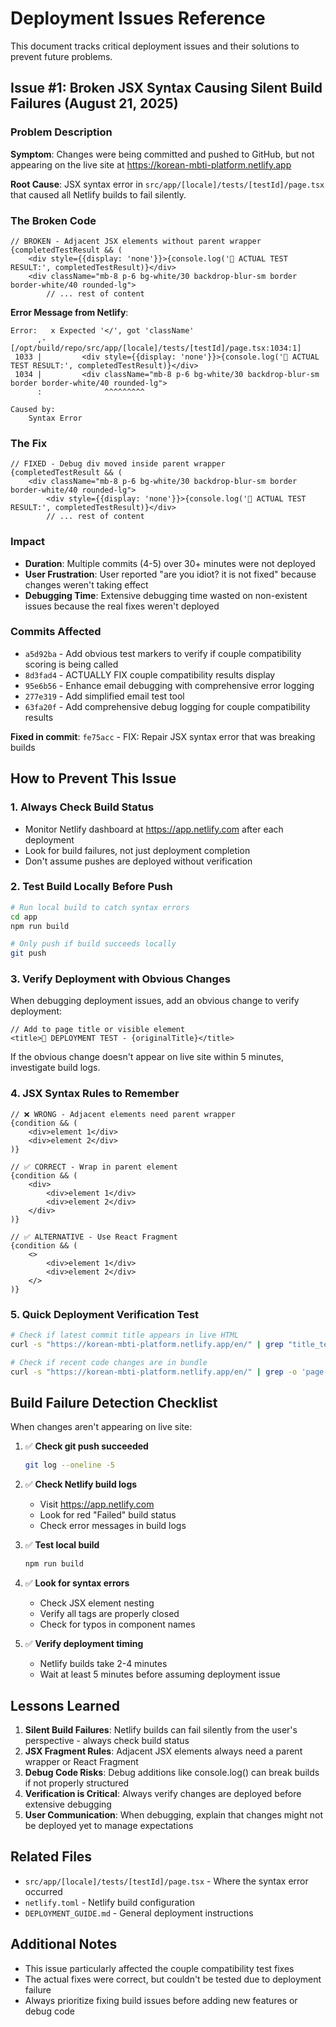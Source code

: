 # Deployment Issues Reference

This document tracks critical deployment issues and their solutions to prevent future problems.

## Issue #1: Broken JSX Syntax Causing Silent Build Failures (August 21, 2025)

### Problem Description
**Symptom**: Changes were being committed and pushed to GitHub, but not appearing on the live site at https://korean-mbti-platform.netlify.app

**Root Cause**: JSX syntax error in `src/app/[locale]/tests/[testId]/page.tsx` that caused all Netlify builds to fail silently.

### The Broken Code
```tsx
// BROKEN - Adjacent JSX elements without parent wrapper
{completedTestResult && (
    <div style={{display: 'none'}}>{console.log('🐛 ACTUAL TEST RESULT:', completedTestResult)}</div>
    <div className="mb-8 p-6 bg-white/30 backdrop-blur-sm border border-white/40 rounded-lg">
        // ... rest of content
```

**Error Message from Netlify**:
```
Error:   x Expected '</', got 'className'
      ,-[/opt/build/repo/src/app/[locale]/tests/[testId]/page.tsx:1034:1]
 1033 |         <div style={{display: 'none'}}>{console.log('🐛 ACTUAL TEST RESULT:', completedTestResult)}</div>
 1034 |         <div className="mb-8 p-6 bg-white/30 backdrop-blur-sm border border-white/40 rounded-lg">
      :              ^^^^^^^^^

Caused by:
    Syntax Error
```

### The Fix
```tsx
// FIXED - Debug div moved inside parent wrapper
{completedTestResult && (
    <div className="mb-8 p-6 bg-white/30 backdrop-blur-sm border border-white/40 rounded-lg">
        <div style={{display: 'none'}}>{console.log('🐛 ACTUAL TEST RESULT:', completedTestResult)}</div>
        // ... rest of content
```

### Impact
- **Duration**: Multiple commits (4-5) over 30+ minutes were not deployed
- **User Frustration**: User reported "are you idiot? it is not fixed" because changes weren't taking effect
- **Debugging Time**: Extensive debugging time wasted on non-existent issues because the real fixes weren't deployed

### Commits Affected
- `a5d92ba` - Add obvious test markers to verify if couple compatibility scoring is being called
- `8d3fad4` - ACTUALLY FIX couple compatibility results display  
- `95e6b56` - Enhance email debugging with comprehensive error logging
- `277e319` - Add simplified email test tool
- `63fa20f` - Add comprehensive debug logging for couple compatibility results

**Fixed in commit**: `fe75acc` - FIX: Repair JSX syntax error that was breaking builds

## How to Prevent This Issue

### 1. Always Check Build Status
- Monitor Netlify dashboard at https://app.netlify.com after each deployment
- Look for build failures, not just deployment completion
- Don't assume pushes are deployed without verification

### 2. Test Build Locally Before Push
```bash
# Run local build to catch syntax errors
cd app
npm run build

# Only push if build succeeds locally
git push
```

### 3. Verify Deployment with Obvious Changes
When debugging deployment issues, add an obvious change to verify deployment:
```tsx
// Add to page title or visible element
<title>🚨 DEPLOYMENT TEST - {originalTitle}</title>
```

If the obvious change doesn't appear on live site within 5 minutes, investigate build logs.

### 4. JSX Syntax Rules to Remember
```tsx
// ❌ WRONG - Adjacent elements need parent wrapper
{condition && (
    <div>element 1</div>
    <div>element 2</div>
)}

// ✅ CORRECT - Wrap in parent element
{condition && (
    <div>
        <div>element 1</div>
        <div>element 2</div>
    </div>
)}

// ✅ ALTERNATIVE - Use React Fragment
{condition && (
    <>
        <div>element 1</div>
        <div>element 2</div>
    </>
)}
```

### 5. Quick Deployment Verification Test
```bash
# Check if latest commit title appears in live HTML
curl -s "https://korean-mbti-platform.netlify.app/en/" | grep "title_text_from_commit"

# Check if recent code changes are in bundle
curl -s "https://korean-mbti-platform.netlify.app/en/" | grep -o 'page-[a-z0-9]*\.js' | head -1
```

## Build Failure Detection Checklist

When changes aren't appearing on live site:

1. ✅ **Check git push succeeded**
   ```bash
   git log --oneline -5
   ```

2. ✅ **Check Netlify build logs**
   - Visit https://app.netlify.com
   - Look for red "Failed" build status
   - Check error messages in build logs

3. ✅ **Test local build**
   ```bash
   npm run build
   ```

4. ✅ **Look for syntax errors**
   - Check JSX element nesting
   - Verify all tags are properly closed
   - Check for typos in component names

5. ✅ **Verify deployment timing**
   - Netlify builds take 2-4 minutes
   - Wait at least 5 minutes before assuming deployment issue

## Lessons Learned

1. **Silent Build Failures**: Netlify builds can fail silently from the user's perspective - always check build status
2. **JSX Fragment Rules**: Adjacent JSX elements always need a parent wrapper or React Fragment
3. **Debug Code Risks**: Debug additions like console.log() can break builds if not properly structured
4. **Verification is Critical**: Always verify changes are deployed before extensive debugging
5. **User Communication**: When debugging, explain that changes might not be deployed yet to manage expectations

## Related Files
- `src/app/[locale]/tests/[testId]/page.tsx` - Where the syntax error occurred
- `netlify.toml` - Netlify build configuration
- `DEPLOYMENT_GUIDE.md` - General deployment instructions

## Additional Notes
- This issue particularly affected the couple compatibility test fixes
- The actual fixes were correct, but couldn't be tested due to deployment failure
- Always prioritize fixing build issues before adding new features or debug code